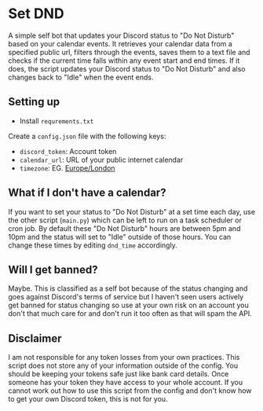 # Set DND

A simple self bot that updates your Discord status to "Do Not Disturb" based on your calendar events. It retrieves your calendar data from a specified public url, filters through the events, saves them to a text file and checks if the current time falls within any event start and end times. If it does, the script updates your Discord status to "Do Not Disturb" and also changes back to "Idle" when the event ends.

## Setting up

- Install `requrements.txt`

Create a `config.json` file with the following keys:

- `discord_token`: Account token
- `calendar_url`: URL of your public internet calendar
- `timezone`: EG. [Europe/London](https://timezonedb.com/time-zones)

## What if I don't have a calendar?

If you want to set your status to "Do Not Disturb" at a set time each day, use the other script (`main.py`) which can be left to run on a task scheduler or cron job. By default these "Do Not Disturb" hours are between 5pm and 10pm and the status will set to "Idle" outside of those hours. You can change these times by editing `dnd_time` accordingly.

## Will I get banned?

Maybe. This is classified as a self bot because of the status changing and goes against Discord's terms of service but I haven't seen users actively get banned for status changing so use at your own risk on an account you don't that much care for and don't run it too often as that will spam the API.

## Disclaimer

I am not responsible for any token losses from your own practices. This script does not store any of your information outside of the config. You should be keeping your tokens safe just like bank card details. Once someone has your token they have access to your whole account. If you cannot work out how to use this script from the config and don't know how to get your own Discord token, this is not for you.
